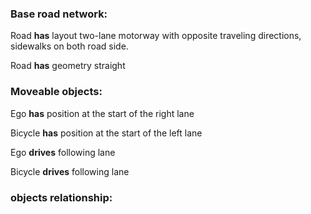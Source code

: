 ### Base road network:

Road **has** layout two-lane motorway with opposite traveling directions, sidewalks on both road side.

Road **has** geometry straight

### Moveable objects:

Ego **has** position at the start of the right lane

Bicycle **has** position at the start of the left lane

Ego **drives** following lane

Bicycle **drives** following lane

### objects relationship: